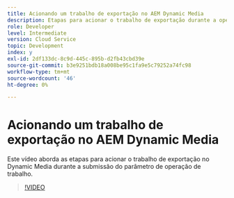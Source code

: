 ```yaml
---
title: Acionando um trabalho de exportação no AEM Dynamic Media
description: Etapas para acionar o trabalho de exportação durante a operação de envio de trabalho no Dynamic Media.
role: Developer
level: Intermediate
version: Cloud Service
topic: Development
index: y
exl-id: 2df133dc-8c9d-445c-895b-d2fb43cbd39e
source-git-commit: b3e9251bdb18a008be95c1fa9e5c79252a74fc98
workflow-type: tm+mt
source-wordcount: '46'
ht-degree: 0%

---
```


# Acionando um trabalho de exportação no AEM Dynamic Media

Este vídeo aborda as etapas para acionar o trabalho de exportação no Dynamic Media durante a submissão do parâmetro de operação de trabalho.

>[!VIDEO](https://video.tv.adobe.com/v/335454?quality=12&learn=on)
